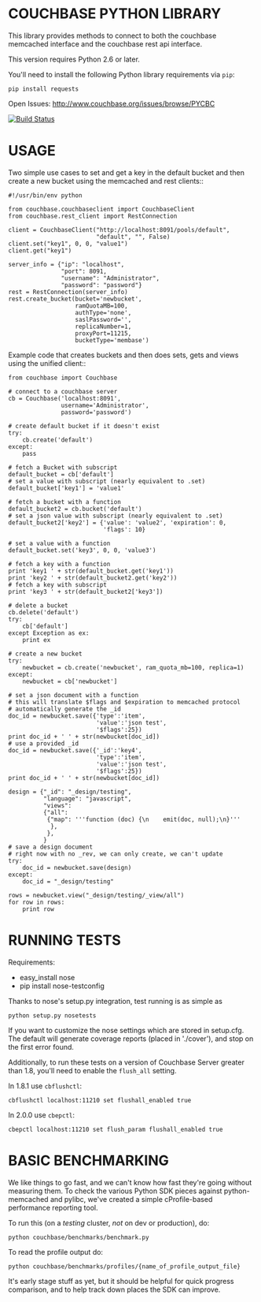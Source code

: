COUCHBASE PYTHON LIBRARY
========================

This library provides methods to connect to both the couchbase
memcached interface and the couchbase rest api interface.

This version requires Python 2.6 or later.

You'll need to install the following Python library requirements via `pip`:

    pip install requests

Open Issues: http://www.couchbase.org/issues/browse/PYCBC

[![Build Status](https://secure.travis-ci.org/couchbase/couchbase-python-client.png?branch=master)](http://travis-ci.org/couchbase/couchbase-python-client)

USAGE
=====

Two simple use cases to set and get a key in the default bucket
and then create a new bucket using the memcached and rest clients::

    #!/usr/bin/env python

    from couchbase.couchbaseclient import CouchbaseClient
    from couchbase.rest_client import RestConnection

    client = CouchbaseClient("http://localhost:8091/pools/default",
                             "default", "", False)
    client.set("key1", 0, 0, "value1")
    client.get("key1")

    server_info = {"ip": "localhost",
                   "port": 8091,
                   "username": "Administrator",
                   "password": "password"}
    rest = RestConnection(server_info)
    rest.create_bucket(bucket='newbucket',
                       ramQuotaMB=100,
                       authType='none',
                       saslPassword='',
                       replicaNumber=1,
                       proxyPort=11215,
                       bucketType='membase')

Example code that creates buckets and then does sets, gets and views using
the unified client::

    from couchbase import Couchbase

    # connect to a couchbase server
    cb = Couchbase('localhost:8091',
                   username='Administrator',
                   password='password')

    # create default bucket if it doesn't exist
    try:
        cb.create('default')
    except:
        pass

    # fetch a Bucket with subscript
    default_bucket = cb['default']
    # set a value with subscript (nearly equivalent to .set)
    default_bucket['key1'] = 'value1'

    # fetch a bucket with a function
    default_bucket2 = cb.bucket('default')
    # set a json value with subscript (nearly equivalent to .set)
    default_bucket2['key2'] = {'value': 'value2', 'expiration': 0,
                               'flags': 10}

    # set a value with a function
    default_bucket.set('key3', 0, 0, 'value3')

    # fetch a key with a function
    print 'key1 ' + str(default_bucket.get('key1'))
    print 'key2 ' + str(default_bucket2.get('key2'))
    # fetch a key with subscript
    print 'key3 ' + str(default_bucket2['key3'])

    # delete a bucket
    cb.delete('default')
    try:
        cb['default']
    except Exception as ex:
        print ex

    # create a new bucket
    try:
        newbucket = cb.create('newbucket', ram_quota_mb=100, replica=1)
    except:
        newbucket = cb['newbucket']

    # set a json document with a function
    # this will translate $flags and $expiration to memcached protocol
    # automatically generate the _id
    doc_id = newbucket.save({'type':'item',
                             'value':'json test',
                             '$flags':25})
    print doc_id + ' ' + str(newbucket[doc_id])
    # use a provided _id
    doc_id = newbucket.save({'_id':'key4',
                             'type':'item',
                             'value':'json test',
                             '$flags':25})
    print doc_id + ' ' + str(newbucket[doc_id])

    design = {"_id": "_design/testing",
              "language": "javascript",
              "views":
              {"all":
               {"map": '''function (doc) {\n    emit(doc, null);\n}'''
                },
               },
              }
    # save a design document
    # right now with no _rev, we can only create, we can't update
    try:
        doc_id = newbucket.save(design)
    except:
        doc_id = "_design/testing"

    rows = newbucket.view("_design/testing/_view/all")
    for row in rows:
        print row


RUNNING TESTS
=============

Requirements:

  * easy_install nose
  * pip install nose-testconfig

Thanks to nose's setup.py integration, test running is as simple as

    python setup.py nosetests

If you want to customize the nose settings which are stored in setup.cfg. The
default will generate coverage reports (placed in './cover'), and stop on the
first error found.

Additionally, to run these tests on a version of Couchbase Server greater than
1.8, you'll need to enable the `flush_all` setting.

In 1.8.1 use `cbflushctl`:

    cbflushctl localhost:11210 set flushall_enabled true

In 2.0.0 use `cbepctl`:

    cbepctl localhost:11210 set flush_param flushall_enabled true


BASIC BENCHMARKING
==================

We like things to go fast, and we can't know how fast they're going
without measuring them. To check the various Python SDK pieces against
python-memcached and pylibc, we've created a simple cProfile-based
performance reporting tool.

To run this (on a *testing* cluster, *not* on dev or production), do:

    python couchbase/benchmarks/benchmark.py

To read the profile output do:

    python couchbase/benchmarks/profiles/{name_of_profile_output_file}

It's early stage stuff as yet, but it should be helpful for quick
progress comparison, and to help track down places the SDK can improve.

